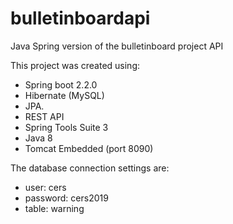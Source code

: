 # bulletinboardapi
Java Spring version of the bulletinboard project API

This project was created using:
 - Spring boot 2.2.0
 - Hibernate (MySQL)
 - JPA.
 - REST API
 - Spring Tools Suite 3
 - Java 8
 - Tomcat Embedded (port 8090)

The database connection settings are:
- user: cers
- password: cers2019
- table: warning
